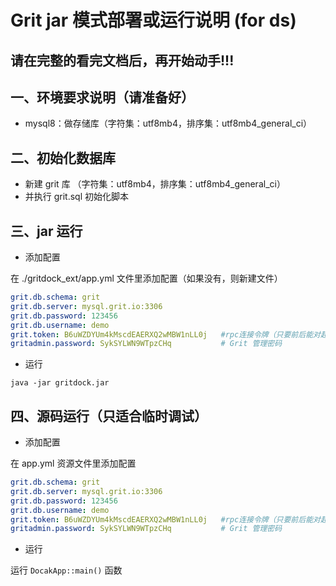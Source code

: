
# Grit jar 模式部署或运行说明  (for ds)

## 请在完整的看完文档后，再开始动手!!!

## 一、环境要求说明（请准备好）

* mysql8：做存储库（字符集：utf8mb4，排序集：utf8mb4_general_ci）


## 二、初始化数据库

* 新建 grit 库 （字符集：utf8mb4，排序集：utf8mb4_general_ci）
* 并执行 grit.sql 初始化脚本

## 三、jar 运行

* 添加配置

在 ./gritdock_ext/app.yml 文件里添加配置（如果没有，则新建文件）


```yaml
grit.db.schema: grit
grit.db.server: mysql.grit.io:3306
grit.db.password: 123456
grit.db.username: demo
grit.token: B6uWZDYUm4kMscdEAERXQ2wMBW1nLL0j   #rpc连接令牌（只要前后能对起来，随便输）
gritadmin.password: SykSYLWN9WTpzCHq           # Grit 管理密码
```

* 运行 

```
java -jar gritdock.jar
```


## 四、源码运行（只适合临时调试）

* 添加配置

在 app.yml 资源文件里添加配置

```yaml
grit.db.schema: grit
grit.db.server: mysql.grit.io:3306
grit.db.password: 123456
grit.db.username: demo
grit.token: B6uWZDYUm4kMscdEAERXQ2wMBW1nLL0j   #rpc连接令牌（只要前后能对起来，随便输）
gritadmin.password: SykSYLWN9WTpzCHq           # Grit 管理密码
```

* 运行

运行 `DocakApp::main()` 函数


